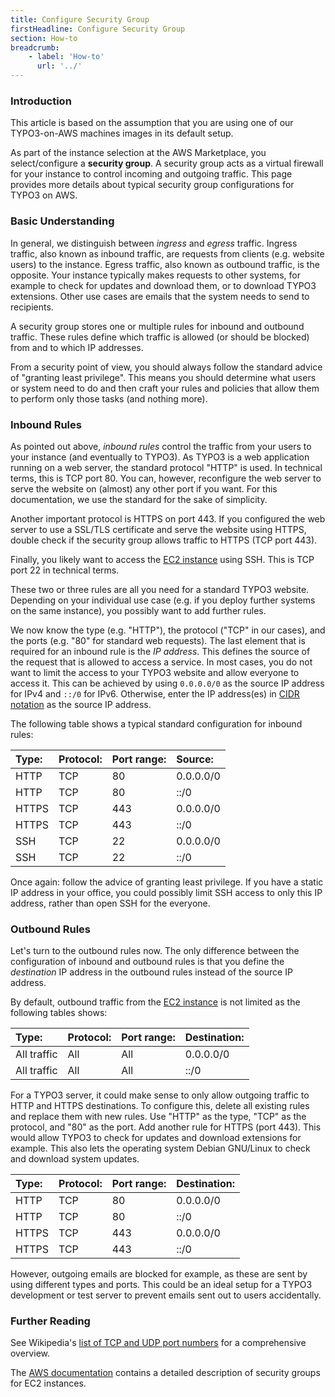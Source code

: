 ```yaml
---
title: Configure Security Group
firstHeadline: Configure Security Group
section: How-to
breadcrumb:
    - label: 'How-to'
      url: '../'
---
```


### Introduction

This article is based on the assumption that you are using one of our TYPO3-on-AWS machines images in its default setup.

As part of the instance selection at the AWS Marketplace, you select/configure a **security group**. A security group acts as a virtual firewall for your instance to control incoming and outgoing traffic. This page provides more details about typical security group configurations for TYPO3 on AWS.


### Basic Understanding

In general, we distinguish between *ingress* and *egress* traffic. Ingress traffic, also known as inbound traffic, are requests from clients (e.g. website users) to the instance. Egress traffic, also known as outbound traffic, is the opposite. Your instance typically makes requests to other systems, for example to check for updates and download them, or to download TYPO3 extensions. Other use cases are emails that the system needs to send to recipients.

A security group stores one or multiple rules for inbound and outbound traffic. These rules define which traffic is allowed (or should be blocked) from and to which IP addresses.

From a security point of view, you should always follow the standard advice of "granting least privilege". This means you should determine what users or system need to do and then craft your rules and policies that allow them to perform only those tasks (and nothing more).

### Inbound Rules

As pointed out above, *inbound rules* control the traffic from your users to your instance (and eventually to TYPO3). As TYPO3 is a web application running on a web server, the standard protocol "HTTP" is used. In technical terms, this is TCP port 80. You can, however, reconfigure the web server to serve the website on (almost) any other port if you want. For this documentation, we use the standard for the sake of simplicity.

Another important protocol is HTTPS on port 443. If you configured the web server to use a SSL/TLS certificate and serve the website using HTTPS, double check if the security group allows traffic to HTTPS (TCP port 443).

Finally, you likely want to access the [EC2 instance](../miscellaneous/glossary.md#ec2instance) using SSH. This is TCP port 22 in technical terms.

These two or three rules are all you need for a standard TYPO3 website. Depending on your individual use case (e.g. if you deploy further systems on the same instance), you possibly want to add further rules.

We now know the type (e.g. "HTTP"), the protocol ("TCP" in our cases), and the ports (e.g. "80" for standard web requests). The last element that is required for an inbound rule is the *IP address*. This defines the source of the request that is allowed to access a service. In most cases, you do not want to limit the access to your TYPO3 website and allow everyone to access it. This can be achieved by using `0.0.0.0/0` as the source IP address for IPv4 and `::/0` for IPv6. Otherwise, enter the IP address(es) in [CIDR notation](https://en.wikipedia.org/wiki/Classless_Inter-Domain_Routing) as the source IP address.

The following table shows a typical standard configuration for inbound rules:

| Type:       | Protocol: | Port range: | Source:        |
| :---------- | :-------- | :---------- | :------------- |
| HTTP        | TCP       | 80          | 0.0.0.0/0      |
| HTTP        | TCP       | 80          | ::/0           |
| HTTPS       | TCP       | 443         | 0.0.0.0/0      |
| HTTPS       | TCP       | 443         | ::/0           |
| SSH         | TCP       | 22          | 0.0.0.0/0      |
| SSH         | TCP       | 22          | ::/0           |

Once again: follow the advice of granting least privilege. If you have a static IP address in your office, you could possibly limit SSH access to only this IP address, rather than open SSH for the everyone.

### Outbound Rules

Let's turn to the outbound rules now. The only difference between the configuration of inbound and outbound rules is that you define the *destination* IP address in the outbound rules instead of the source IP address.

By default, outbound traffic from the [EC2 instance](../miscellaneous/glossary.md#ec2instance) is not limited as the following tables shows:

| Type:       | Protocol: | Port range: | Destination:   |
| :---------- | :-------- | :---------- | :------------- |
| All traffic | All       | All         | 0.0.0.0/0      |
| All traffic | All       | All         | ::/0           |

For a TYPO3 server, it could make sense to only allow outgoing traffic to HTTP and HTTPS destinations. To configure this, delete all existing rules and replace them with new rules. Use "HTTP" as the type, "TCP" as the protocol, and "80" as the port. Add another rule for HTTPS (port 443). This would allow TYPO3 to check for updates and download extensions for example. This also lets the operating system Debian GNU/Linux to check and download system updates.

| Type:       | Protocol: | Port range: | Destination:   |
| :---------- | :-------- | :---------- | :------------- |
| HTTP        | TCP       | 80          | 0.0.0.0/0      |
| HTTP        | TCP       | 80          | ::/0           |
| HTTPS       | TCP       | 443         | 0.0.0.0/0      |
| HTTPS       | TCP       | 443         | ::/0           |

However, outgoing emails are blocked for example, as these are sent by using different types and ports. This could be an ideal setup for a TYPO3 development or test server to prevent emails sent out to users accidentally.

### Further Reading

See Wikipedia's [list of TCP and UDP port numbers](https://en.wikipedia.org/wiki/List_of_TCP_and_UDP_port_numbers) for a comprehensive overview.

The [AWS documentation](https://docs.aws.amazon.com/AWSEC2/latest/UserGuide/ec2-security-groups.html) contains a detailed description of security groups for EC2 instances.
